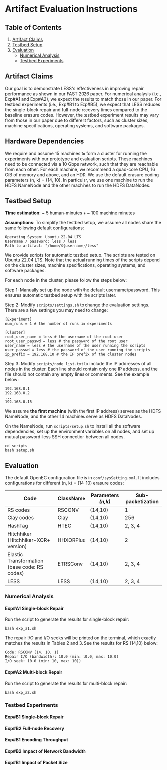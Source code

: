 # Artifact Evaluation Instructions

<!-- Generate table of contents -->

## Table of Contents
1. [Artifact Claims](#artifact-claims)
2. [Testbed Setup](#testbed-setup)
3. [Evaluation](#evaluation)
   - [Numerical Analysis](#numerical-analysis)
   - [Testbed Experiments](#testbed-experiments)

## Artifact Claims

Our goal is to demonstrate LESS's effectiveness in improving repair
performance as shown in our FAST 2026 paper.  For numerical analysis (i.e.,
Exp\#A1 and Exp\#A2), we expect the results to match those in our paper. For
testbed experiments (i.e., Exp\#B1 to Exp\#B5), we expect that LESS reduces
the single-block repair and full-node recovery times compared to the baseline
erasure codes. However, the testbed experiment results may vary from those in
our paper due to different factors, such as cluster sizes, machine
specifications, operating systems, and software packages.

## Hardware Dependencies

We require and assume 15 machines to form a cluster for running the
experiments with our prototype and evaluation scripts. These machines need to
be connected via a 10 Gbps network, such that they are reachable from each
other. For each machine, we recommend a quad-core CPU, 16 GiB of memory and
above, and an HDD. We use the default erasure coding parameters (n, k) = (14,
10). In particular, we use one machine to run the HDFS NameNode and the other
machines to run the HDFS DataNodes.

## Testbed Setup

**Time estimation**: ~ 5 human-minutes + ~ 100 machine minutes

**Assumptions**: To simplify the testbed setup, we assume all nodes share the
same following default configurations:

```
Operating System: Ubuntu 22.04 LTS
Username / password: less / less
Path to artifact: "/home/${username}/less"
```


We provide scripts for automatic testbed setup. The scripts are tested on
Ubuntu 22.04 LTS. Note that the actual running times of the scripts depend on
the cluster sizes, machine specifications, operating systems, and software
packages.

For each node in the cluster, please follow the steps below:

Step 1: Manually set up the node with the default username/password. This
ensures automatic testbed setup with the scripts later.

Step 2: Modify ```scripts/settings.sh``` to change the evaluation settings.
There are a few settings you may need to change:

```
[Experiment]
num_runs = 1 # the number of runs in experiments

[Cluster]
root_user_name = less # the username of the root user
root_user_passwd = less # the password of the root user
user_name = less # the username of the user running the scripts
user_passwd = less # the password of the user running the scripts
ip_prefix = 192.168.10 # the IP prefix of the cluster nodes
```

Step 3: Modify ```scripts/node_list.txt``` to include the IP addresses of all
nodes in the cluster. Each line should contain only one IP address, and the
file should not contain any empty lines or comments.  See the example below:

```
192.168.0.1
192.168.0.2
...
192.168.0.15
```

We assume **the first machine** (with the first IP address) serves as the HDFS
NameNode, and the other 14 machines serve as HDFS DataNodes.

On the NameNode, run ```scripts/setup.sh``` to install all the software
dependencies, set up the environment variables on all nodes, and set up mutual
password-less SSH connection between all nodes.

```
cd scripts
bash setup.sh
```


## Evaluation

The default OpenEC configuration file is in ```conf/sysSetting.xml```.
It includes configurations for different (n, k) = (14, 10) erasure codes:

| Code | ClassName | Parameters *(n,k)* | Sub-packetization |
| ------ | ------ | ------ | ------ |
| RS codes | RSCONV | (14,10) | 1 |
| Clay codes | Clay | (14,10) | 256 |
| HashTag | HTEC | (14,10) | 2, 3, 4 |
| Hitchhiker (Hitchhiker-XOR+ version) | HHXORPlus | (14,10) | 2 |
| Elastic Transformation (base code: RS codes) | ETRSConv | (14,10) | 2, 3, 4 |
| LESS | LESS | (14,10) | 2, 3, 4 |

### Numerical Analysis

#### Exp#A1 Single-block Repair

Run the script to generate the results for single-block repair:
```
bash exp_a1.sh
```

The repair I/O and I/O seeks will be printed on the terminal, which exactly
matches the results in Tables 2 and 3. See the results for RS (14,10) below:

```
Code: RSCONV (14, 10, 1)
Repair I/O (bandwidth): 10.0 (min: 10.0, max: 10.0)
I/O seek: 10.0 (min: 10, max: 10))
```

#### Exp#A2 Multi-block Repair

Run the script to generate the results for multi-block repair:
```
bash exp_a2.sh
```

### Testbed Experiments

#### Exp#B1 Single-block Repair

#### Exp#B2 Full-node Recovery

#### Exp#B1 Encoding Throughput

#### Exp#B2 Impact of Network Bandwidth

#### Exp#B1 Impact of Packet Size